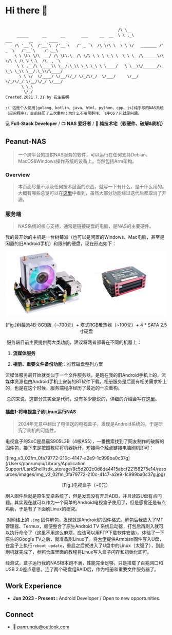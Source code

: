 # Hi there 👋 

```
                                                  __                                          
                                                 /\ \__                                       
     _____      __      __       ___     __  __  \ \ ,_\             ___       __       ____  
    /\ '__`\  /'__`\  /'__`\   /' _ `\  /\ \/\ \  \ \ \/   _______ /' _ `\   /'__`\    /',__\ 
    \ \ \L\ \/\  __/ /\ \L\.\_ /\ \/\ \ \ \ \_\ \  \ \ \_ /\______\/\ \/\ \ /\ \L\.\_ /\__, `\
     \ \ ,__/\ \____\\ \__/.\_\\ \_\ \_\ \ \____/   \ \__\\/______/\ \_\ \_\\ \__/.\_\\/\____/
      \ \ \/  \/____/ \/__/\/_/ \/_/\/_/  \/___/     \/__/          \/_/\/_/ \/__/\/_/ \/___/ 
       \ \_\                                                                                  
        \/_/                                                       Created.2021.7.31 by 花生酱啊
       
:( 这是个人使用[golang、kotlin、java、html、python、cpp、js]纯手写的NAS系统（应用程序），目前经历了三次重构；为什么不用黑群晖、飞牛OS？问就是兴趣。
```

💻 **Full-Stack Developer** /  📺 **NAS 爱好者** / 🔨 **纯技术宅（软硬件、破解&刷机）**

## Peanut-NAS

> 一个跨平台的提供NAS服务的软件，可以运行在任何支持Debian、MacOS&Windows操作系统的设备上，当然包括Arm架构。
>

### Overview

> 本页面尽量不涉及任何技术层面的东西，就写一下有什么，是干什么用的。大概有哪些总览可以在[这里](old_projects.md)中看到，虽然大部分功能经过迭代后都取消了开源。

### 服务端

> NAS系统的核心支持，通常是链接硬盘的电脑，是NAS的主要硬件。

​	我的最开始的主机是一台树莓派（也可以是闲置的Windows、Mac电脑，甚至是闲置的旧Android手机）和限制的硬盘，现在形态如下：

![树莓派4B-8GB版](img/rasp4b.png)
<center>[Fig.]树莓派4B-8GB版（~700元）+ 塔式RGB散热器（~100元）+ 4 * SATA 2.5寸硬盘</center>

​	服务端目前主要提供两大类功能，建议将两者部署在不同的机器上：

1. **流媒体服务**

2. **相册、重要文件备份功能**：推荐磁盘整列方案

​	流媒体服务最开始就类似于一个文件服务器，是跑在我的旧Android手机上的，流媒体资源也由Android手机上安装的BT软件下载。相册服务是后面有相关需求补上的，也是在这个时候，服务端程序经历了最近的一次重构。

​	总的来说，这部分其实全是代码，没有多少能说的，详细的介绍会写在[这里](go_server.md)。

#### 插曲1-将电视盒子刷Linux运行NAS

> 2024年无意中翻出了电信送的电视盒子，发现是Android系统的，于是研究了刷机的可能性。

​	电视盒子的SoC是晶晨S905L3B（4核A55），一番搜索找到了网友制作的破解的固件包，接下来是按照教程将机器拆开，短接两个触点链接电脑刷机即可：

![img_v3_02fm_0fa79772-210c-4147-a2e9-1c999ba0c37g](/Users/panrunqiu/Library/Application Support/LarkShell/sdk_storage/8c5d202c0d8da4415abcf22158275e14/resources/images/img_v3_02fm_0fa79772-210c-4147-a2e9-1c999ba0c37g.jpg)
<center>[Fig.]电视盒子（~0元）</center>

​	刷入固件后就是原生安卓系统了，但是发现没有开启ADB，并且读取U盘有点问题。其实现在就可以作为一个简单的Android电视盒子使用了，但是感觉还是有点鸡肋，于是有了下面刷Linux的研究。

​	对网络上的 `.img` 固件解包，发现就是Android的固件格式。解包后我放入了MT管理器、Termux，顺便整合了原生Android TV 系统启动器，打包后再刷入就可以执行命令了（这里不用这么麻烦，应该可以用FTP下载软件安装）。体验了一下原生的Google TV之后，就准备刷Linux了。将[大佬](https://github.com/ophub/amlogic-s9xxx-armbian)提供Armbian固件写入U盘，在盒子上执行`reboot update`，重启之后就进入了U盘中的Linux（太强了），到此刷机就完成了，参照仓库里面的教程将Linux写入盒子闪存和初始化即可。

​	经测试，盒子运行我的NAS根本跑不满，性能完全足够，只是搭载了百兆网口和USB 2.0差点意思。连了两个硬盘组RAID后，作为相册和重要文件服务器了。

## Work Experience

- **Jun 2023 - Present :** Android Developer / Open to new opportunities.

## Connect

- 📧 panrunqiu@outlook.com
